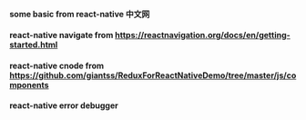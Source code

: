 #### some basic from react-native 中文网

#### react-native navigate from https://reactnavigation.org/docs/en/getting-started.html

#### react-native cnode from https://github.com/giantss/ReduxForReactNativeDemo/tree/master/js/components

#### react-native error debugger
